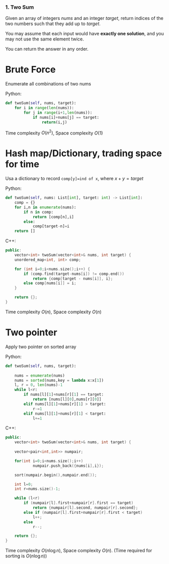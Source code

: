 ### 1. Two Sum

Given an array of integers *nums* and an integer *target*, return indices of the two numbers such that they add up to *target*.

You may assume that each input would have **exactly one solution**, and you may not use the same element twice.

You can return the answer in any order.

# Brute Force

Enumerate all combinations of two nums

Python:
```python
def twoSum(self, nums, target):
	for i in range(len(nums)):
		for j in range(i+1,len(nums)):
			if nums[i]+nums[j] == target:
				return(i,j)
```

Time complexity $O(n^2)$, Space complexity $O(1)$

# Hash map/Dictionary, trading space for time

Usa a dictionary to record `comp[y]=ind of x`, where $x+y=target$

Python: 
```python
def twoSum(self, nums: List[int], target: int) -> List[int]:
    comp = {}
    for i,n in enumerate(nums):
        if n in comp:
            return [comp[n],i]
        else:
            comp[target-n]=i
    return []
```

C++:
```cpp
public:
    vector<int> twoSum(vector<int>& nums, int target) {
    unordered_map<int, int> comp;

    for (int i=0;i<nums.size();i++) {
        if (comp.find(target-nums[i]) != comp.end()) 
        	return {comp[target - nums[i]], i};
        else comp[nums[i]] = i;
    }

    return {};
}
```
Time complexity $O(n)$, Space complexity $O(n)$

# Two pointer

Apply two pointer on sorted array

Python:
```python
def twoSum(self, nums, target):
	
	nums = enumerate(nums)
	nums = sorted(nums,key = lambda x:x[1])
	l, r = 0, len(nums)-1
	while l<r:
		if nums[l][1]+nums[r][1] == target:
			return [nums[l][0],nums[r][0]]
		elif nums[l][1]+nums[r][1] > target:
			r-=1
		elif nums[l][1]+nums[r][1] < target:
			l+=1
```

C++:
```cpp
public:
    vector<int> twoSum(vector<int>& nums, int target) {
    
    vector<pair<int,int>> numpair;

    for(int i=0;i<nums.size();i++)
            numpair.push_back({nums[i],i});

    sort(numpair.begin(),numpair.end());

    int l=0;
    int r=nums.size()-1;

    while (l<r)
        if (numpair[l].first+numpair[r].first == target)
            return {numpair[l].second, numpair[r].second};
        else if (numpair[l].first+numpair[r].first < target)
            l++;
        else
            r--;

    return {};
}
```

Time complexity $O(n\log n)$, Space complexity $O(n)$. 
(Time required for sorting is $O(n\log n)$)

